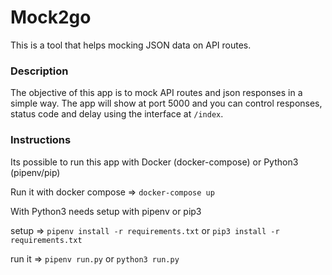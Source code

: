# Mock2go

This is a tool that helps mocking JSON data on API routes.


### Description ###

The objective of this app is to mock API routes and json responses in a simple way.
The app will show at port 5000 and you can control responses, status code and delay using the interface at `/index`.

### Instructions ###
Its possible to run this app with Docker (docker-compose) or Python3 (pipenv/pip)

Run it with docker compose => `docker-compose up`

With Python3 needs setup with pipenv or pip3

setup => `pipenv install -r requirements.txt` or `pip3 install -r requirements.txt`

run it => `pipenv run.py` or `python3 run.py`
